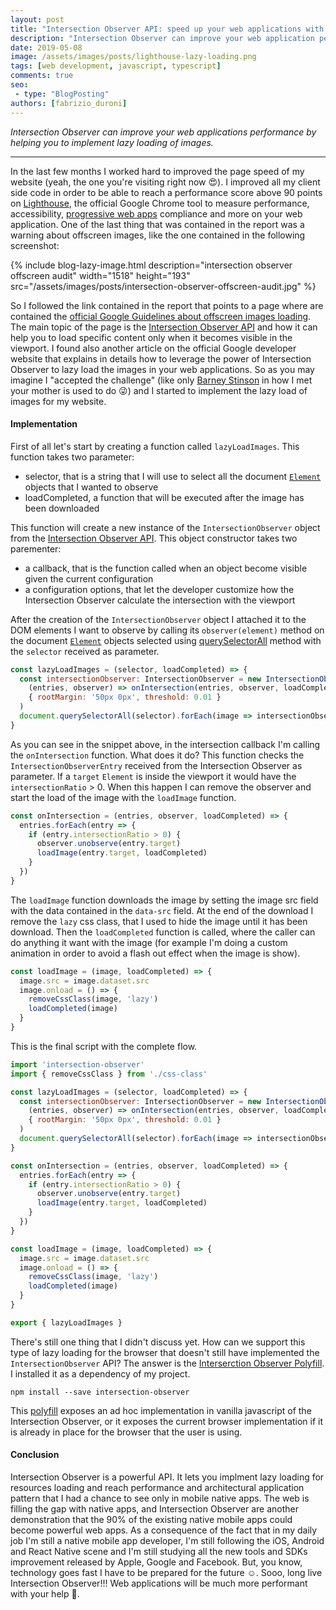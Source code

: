```yaml
---
layout: post
title: "Intersection Observer API: speed up your web applications with lazy loading"
description: "Intersection Observer can improve your web application performance by helping you to implement lazy loading of resources inside your web pages."
date: 2019-05-08
image: /assets/images/posts/lighthouse-lazy-loading.png
tags: [web development, javascript, typescript]
comments: true
seo:
 - type: "BlogPosting"
authors: [fabrizio_duroni]
---
```


*Intersection Observer can improve your web applications performance by helping you to implement lazy loading of images.*

---

In the last few months I worked hard to improved the page speed of my website (yeah, the one you're visiting right now :heart_eyes:). I improved all my client side code in order to be able to reach a performance score above 90 points on [Lighthouse](https://developers.google.com/web/tools/lighthouse/), the official Google Chrome tool to measure performance, accessibility, [progressive web apps](/2019/03/03/github-pages-progressive-web-app.html "progressive web app") compliance and more on your web application.
One of the last thing that was contained in the report was a warning about offscreen images, like the one contained in the following screenshot:

{% include blog-lazy-image.html description="intersection observer offscreen audit" width="1518" height="193" src="/assets/images/posts/intersection-observer-offscreen-audit.jpg" %}

So I followed the link contained in the report that points to a page where are contained the [official Google Guidelines about offscreen images loading](https://developers.google.com/web/tools/lighthouse/audits/offscreen-images). The main topic of the page is the [Intersection Observer API](https://developer.mozilla.org/en-US/docs/Web/API/Intersection_Observer_API) and how it can help you to load specific content only when it becomes visible in the viewport. I found also another article on the official Google developer website that explains in details how to leverage the power of Intersection Observer to lazy load the images in your web applications. So as you may imagine I "accepted the challenge" (like only [Barney Stinson](https://en.wikipedia.org/wiki/Barney_Stinson) in how I met your mother is used to do :stuck_out_tongue_winking_eye:) and I started to implement the lazy load of images for my website.

#### Implementation

First of all let's start by creating a function called `lazyLoadImages`. This function takes two parameter:

* selector, that is a string that I will use to select all the document [`Element`](https://developer.mozilla.org/en-US/docs/Web/API/Element "document element") objects that I wanted to observe
* loadCompleted, a function that will be executed after the image has been downloaded

This function will create a new instance of the `IntersectionObserver` object from the [Intersection Observer API](https://developer.mozilla.org/en-US/docs/Web/API/Intersection_Observer_API). This object constructor takes two parementer:

* a callback, that is the function called when an object become visible given the current configuration
* a configuration options, that let the developer customize how the Intersection Observer calculate the intersection with the viewport

After the creation of the `IntersectionObserver` object I attached it to the DOM elements I want to observe by calling its `observer(element)` method on the document [`Element`](https://developer.mozilla.org/en-US/docs/Web/API/Element "document element") objects selected using [querySelectorAll](https://developer.mozilla.org/en-US/docs/Web/API/Document/querySelectorAll "document querySelectorAll") method with the `selector` received as parameter.

```javascript
const lazyLoadImages = (selector, loadCompleted) => {
  const intersectionObserver: IntersectionObserver = new IntersectionObserver(
    (entries, observer) => onIntersection(entries, observer, loadCompleted),
    { rootMargin: '50px 0px', threshold: 0.01 }
  )
  document.querySelectorAll(selector).forEach(image => intersectionObserver.observe(image))
}
```

As you can see in the snippet above, in the intersection callback I'm calling the `onIntersection` function. What does it do? This function checks the `IntersectionObserverEntry` received from the Intersection Observer as parameter. If a `target` `Element` is inside the viewport it would have the `intersectionRatio` > 0. When this happen I can remove the observer and start the load of the image with the `loadImage` function.

```javascript
const onIntersection = (entries, observer, loadCompleted) => {
  entries.forEach(entry => {
    if (entry.intersectionRatio > 0) {
      observer.unobserve(entry.target)
      loadImage(entry.target, loadCompleted)
    }
  })
}
```

The `loadImage` function downloads the image by setting the image src field with the data contained in the `data-src` field. At the end of the download I remove the `lazy` css class, that I used to hide the image until it has been download. Then the `loadCompleted` function is called, where the caller can do anything it want with the image (for example I'm doing a custom animation in order to avoid a flash out effect when the image is show).

```javascript
const loadImage = (image, loadCompleted) => {
  image.src = image.dataset.src
  image.onload = () => {
    removeCssClass(image, 'lazy')
    loadCompleted(image)
  }
}
```

This is the final script with the complete flow.

```javascript
import 'intersection-observer'
import { removeCssClass } from './css-class'

const lazyLoadImages = (selector, loadCompleted) => {
  const intersectionObserver: IntersectionObserver = new IntersectionObserver(
    (entries, observer) => onIntersection(entries, observer, loadCompleted),
    { rootMargin: '50px 0px', threshold: 0.01 }
  )
  document.querySelectorAll(selector).forEach(image => intersectionObserver.observe(image))
}

const onIntersection = (entries, observer, loadCompleted) => {
  entries.forEach(entry => {
    if (entry.intersectionRatio > 0) {
      observer.unobserve(entry.target)
      loadImage(entry.target, loadCompleted)
    }
  })
}

const loadImage = (image, loadCompleted) => {
  image.src = image.dataset.src
  image.onload = () => {
    removeCssClass(image, 'lazy')
    loadCompleted(image)
  }
}

export { lazyLoadImages }
```

There's still one thing that I didn't discuss yet. How can we support this type of lazy loading for the browser that doesn't still have implemented the `IntersectionObserver` API? The answer is the [Interserction Observer Polyfill](https://github.com/w3c/IntersectionObserver/tree/master/polyfill). I installed it as a dependency of my project.

```shell
npm install --save intersection-observer
```

This [polyfill](https://en.wikipedia.org/wiki/Polyfill_(programming) "polyfill programming") exposes an ad hoc implementation in vanilla javascript of the Intersection Observer, or it exposes the current browser implementation if it is already in place for the browser that the user is using.

#### Conclusion

Intersection Observer is a powerful API. It lets you implment lazy loading for resources loading and reach performance and architectural application pattern that I had a chance to see only in mobile native apps. The web is filling the gap with native apps, and Intersection Observer are another demonstration that the 90% of the existing native mobile apps could become powerful web apps. As a consequence of the fact that in my daily job I'm still a native mobile app developer, I'm still following the iOS, Android and React Native scene and I'm still studying all the new tools and SDKs improvement released by Apple, Google and Facebook. But, you know, technology goes fast I have to be prepared for the future :relaxed:. Sooo, long live Intersection Observer!!! Web applications will be much more performant with your help :green_heart:.

